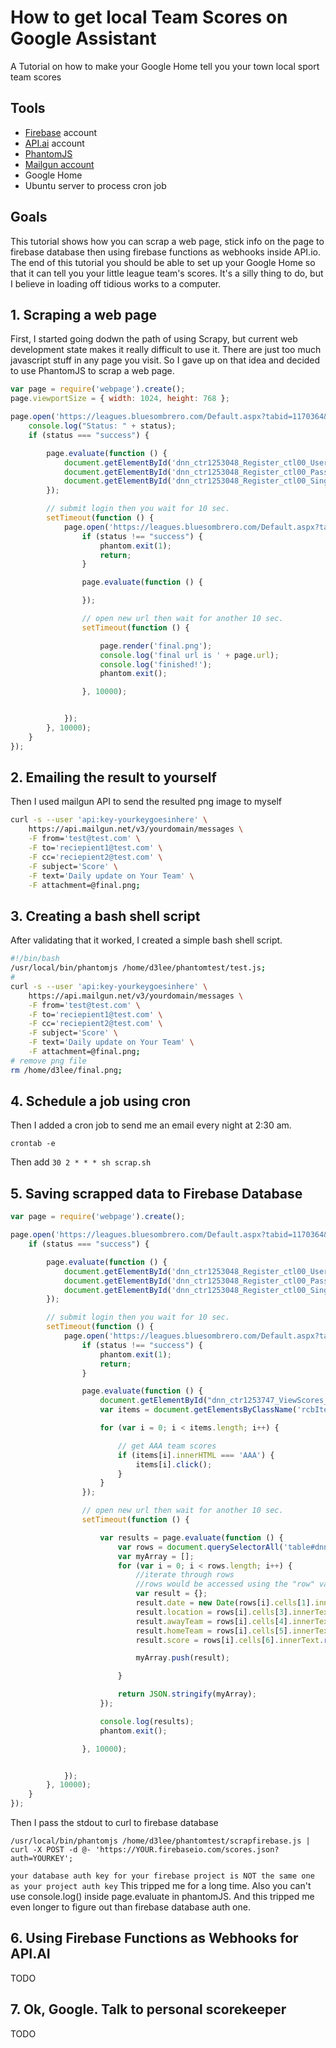 # How to get local Team Scores on Google Assistant
A Tutorial on how to make your Google Home tell you your town local sport team scores

## Tools 

* [Firebase](https://firebase.google.com) account
* [API.ai](https://api.ai) account
* [PhantomJS](http://phantomjs.org/)
* [Mailgun account](https://mailgun.com)
* Google Home
* Ubuntu server to process cron job

## Goals

This tutorial shows how you can scrap a web page, stick info on the page to firebase database then using firebase functions as webhooks inside API.io. The end of this tutorial you should be able to set up your Google Home so that it can tell you your little league team's scores. It's a silly thing to do, but I believe in loading off tidious works to a computer.

## 1. Scraping a web page

First, I started going dodwn the path of using Scrapy, but current web development state makes it really difficult to use it. There are just too much javascript stuff in any page you visit. So I gave up on that idea and decided to use PhantomJS to scrap a web page.

```javascript
var page = require('webpage').create();
page.viewportSize = { width: 1024, height: 768 };

page.open('https://leagues.bluesombrero.com/Default.aspx?tabid=1170364&isLogin=True', function (status) {
    console.log("Status: " + status);
    if (status === "success") {

        page.evaluate(function () {
            document.getElementById('dnn_ctr1253048_Register_ctl00_UserNameTextBox').value = 'username';
            document.getElementById('dnn_ctr1253048_Register_ctl00_Password').value = 'password';
            document.getElementById('dnn_ctr1253048_Register_ctl00_SingInButton').click();
        });

        // submit login then you wait for 10 sec.
        setTimeout(function () {
            page.open('https://leagues.bluesombrero.com/Default.aspx?tabid=1171103&subctl=teamcalendar&teamid=124033#/schedule', function (status) {
                if (status !== "success") {
                    phantom.exit(1);
                    return;
                }

                page.evaluate(function () {

                });

                // open new url then wait for another 10 sec.
                setTimeout(function () {

                    page.render('final.png');
                    console.log('final url is ' + page.url);
                    console.log('finished!');
                    phantom.exit();

                }, 10000);


            });
        }, 10000);
    }
});
```

## 2. Emailing the result to yourself

Then I used mailgun API to send the resulted png image to myself

```bash
curl -s --user 'api:key-yourkeygoesinhere' \
    https://api.mailgun.net/v3/yourdomain/messages \
    -F from='test@test.com' \
    -F to='reciepient1@test.com' \
    -F cc='reciepient2@test.com' \
    -F subject='Score' \
    -F text='Daily update on Your Team' \
    -F attachment=@final.png;
```

## 3. Creating a bash shell script

After validating that it worked, I created a simple bash shell script.

```bash
#!/bin/bash
/usr/local/bin/phantomjs /home/d3lee/phantomtest/test.js;
#
curl -s --user 'api:key-yourkeygoesinhere' \
    https://api.mailgun.net/v3/yourdomain/messages \
    -F from='test@test.com' \
    -F to='reciepient1@test.com' \
    -F cc='reciepient2@test.com' \
    -F subject='Score' \
    -F text='Daily update on Your Team' \
    -F attachment=@final.png;
# remove png file
rm /home/d3lee/final.png;
```

## 4. Schedule a job using cron

Then I added a cron job to send me an email every night at 2:30 am.

`crontab -e`

Then add
`30 2 * * * sh scrap.sh`

## 5. Saving scrapped data to Firebase Database


```javascript
var page = require('webpage').create();

page.open('https://leagues.bluesombrero.com/Default.aspx?tabid=1170364&isLogin=True', function (status) {
    if (status === "success") {

        page.evaluate(function () {
            document.getElementById('dnn_ctr1253048_Register_ctl00_UserNameTextBox').value = 'username';
            document.getElementById('dnn_ctr1253048_Register_ctl00_Password').value = 'password';
            document.getElementById('dnn_ctr1253048_Register_ctl00_SingInButton').click();
        });

        // submit login then you wait for 10 sec.
        setTimeout(function () {
            page.open('https://leagues.bluesombrero.com/Default.aspx?tabid=1171106', function (status) {
                if (status !== "success") {
                    phantom.exit(1);
                    return;
                }

                page.evaluate(function () {
                    document.getElementById("dnn_ctr1253747_ViewScores_dropDownDivisions_Arrow").click();
                    var items = document.getElementsByClassName('rcbItem');

                    for (var i = 0; i < items.length; i++) {

                        // get AAA team scores
                        if (items[i].innerHTML === 'AAA') {
                            items[i].click();
                        }
                    }
                });

                // open new url then wait for another 10 sec.
                setTimeout(function () {

                    var results = page.evaluate(function () {
                        var rows = document.querySelectorAll('table#dnn_ctr1253747_ViewScores_radgridAwayTeamDisplayFirst_ctl00 tbody tr');
                        var myArray = [];
                        for (var i = 0; i < rows.length; i++) {
                            //iterate through rows
                            //rows would be accessed using the "row" variable assigned in the for loop
                            var result = {};
                            result.date = new Date(rows[i].cells[1].innerText); // date
                            result.location = rows[i].cells[3].innerText; // location
                            result.awayTeam = rows[i].cells[4].innerText; // awayTeam
                            result.homeTeam = rows[i].cells[5].innerText; // homeTeam
                            result.score = rows[i].cells[6].innerText.replace(/\s/g, ''); // score

                            myArray.push(result);

                        }

                        return JSON.stringify(myArray);
                    });

                    console.log(results);
                    phantom.exit();

                }, 10000);


            });
        }, 10000);
    }
});
```

Then I pass the stdout to curl to firebase database

`/usr/local/bin/phantomjs /home/d3lee/phantomtest/scrapfirebase.js | curl -X POST -d @- 'https://YOUR.firebaseio.com/scores.json?auth=YOURKEY';`

`your database auth key for your firebase project is NOT the same one as your project auth key` This tripped me for a long time. Also you can't use console.log() inside page.evaluate in phantomJS. And this tripped me even longer to figure out than firebase database auth one.

## 6. Using Firebase Functions as Webhooks for API.AI

TODO

## 7. Ok, Google. Talk to personal scorekeeper

TODO
